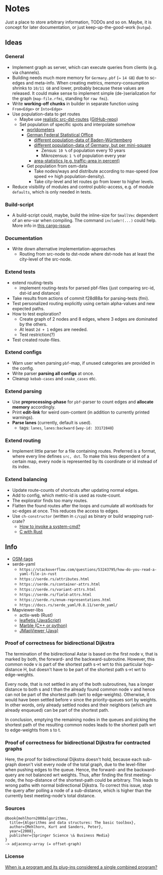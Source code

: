 # Notes

Just a place to store arbitrary information, TODOs and so on.
Maybe, it is concept for later documentation, or just keep-up-the-good-work (`kutgw`).


## Ideas

### General

- Implement graph as server, which can execute queries from clients (e.g. via channels).
- Building needs much more memory for `Germany.pbf` (~ `14 GB`) due to sc-edges and meta-info.
  When creating metrics, memory-consumption shrinks to `10/11 GB` and lower, probably because these values are released.
  It could make sense to implement simple (de-)serialization for the graph (`map-file.rfmi`, standing for `raw fmi`).
- Write __working-off chunks__ in builder in separate function using `From<Edge>` or `Into<Edge>`
- Use population-data to get routes
  - Maybe use [realistic src-dst-routes][acm/micro-travel-demand] ([GitHub-repo][github/vbuchhold/routing-framework])
  - Set population of specific spots and interpolate somehow
    - [worldometers][worldometers/germany]
    - [German Federal Statistical Office][destatis]
      - [different population-data of Baden-Württemberg][statistik-bw]
      - [different population-data of Germany, but per mini-square][atlas.zensus2011.de]
        - Zensus: `10 %` of population every 10 years
        - Mikrozensus: `1 %` of population every year
      - [area-statistics (e.g. traffic-area in percent)][statistikportal]
    - Get population from osm-data
      - Take nodes/ways and distribute according to max-speed (low speed <-> high population-density).
      - Take city-level and let routes go from lower to higher levels.
- Reduce visibility of modules and control public-access, e.g. of module `defaults`, which is only needed in tests.


### Build-script

- A build-script could, maybe, build the inline-size for `SmallVec` dependent of an env-var when compiling.
  The command `include!(...)` could help.
  More info in [this cargo-issue][github/rust-lang/cargo/issues/5624].


### Documentation

- Write down alternative implementation-approaches
  - Routing from src-node to dst-node where dst-node has at least the city-level of the src-node.


### Extend tests

- extend routing-tests
  - implement routing-tests for parsed pbf-files (just comparing src-id, dst-id and distance)
- Take results from actions of commit f28d88a for parsing-tests (fmi).
- Test personalized routing explicitly using certain alpha-values and new expected paths.
- How to test exploration?
  - Create graph of 2 nodes and 8 edges, where 3 edges are dominated by the others.
  - At least `2d + 1` edges are needed.
  - Test restriction(?)
- Test created route-files.


### Extend configs

- Warn user when parsing `pbf`-map, if unused categories are provided in the config.
- Write parser __parsing all configs__ at once.
- Cleanup `kebab-cases` and `snake_cases` etc.


### Extend parsing

- Use __preprocessing-phase__ for `pbf`-parser to count edges and __allocate memory__ accordingly.
- Print __edit-link__ for weird osm-content (in addition to currently printed warnings).
- __Parse lanes__ (currently, default is used).
  - tags: `lanes`, `lanes:backward` (`way-id: 33172848`)


### Extend routing

- Implement little parser for a file containing routes.
  Preferred is a format, where every line defines `src, dst`.
  To make this less dependent of a certain map, every node is represented by its coordinate or id instead of its index.


### Extend balancing

- Update route-counts of shortcuts after updating normal edges.
- Add to config, which metric-id is used as route-count.
- The explorator finds too many routes.
- Flatten the found routes after the loops and cumulate all workloads for sc-edges at once.
  This reduces the access to edges.
- Use `ch-constructor` (written in `c/cpp`) as binary or build wrapping rust-crate?
  - [How to invoke a system-cmd?][stackoverflow/invoke-system-cmd]
  - [C with Rust][rust-docs/c-with-rust]


## Info

- [OSM-tags][taginfo]
- serde-yaml
  - `https://stackoverflow.com/questions/53243795/how-do-you-read-a-yaml-file-in-rust`
  - `https://serde.rs/attributes.html`
  - `https://serde.rs/container-attrs.html`
  - `https://serde.rs/variant-attrs.html`
  - `https://serde.rs/field-attrs.html`
  - `https://serde.rs/enum-representations.html`
  - `https://docs.rs/serde_yaml/0.8.11/serde_yaml/`
- Mapviewer-libs
  - actix-web (Rust)
  - [leafletjs (JavaScript)][leafletjs]
  - [Marble (C++ or python)][kde/marble]
  - [JMapViewer (Java)][osm/wiki/jmapviewer]


### Proof of correctness for bidirectional Dijkstra

The termination of the bidirectional Astar is based on the first node v, that is marked by both, the forward- and the backward-subroutine.
However, this common node v is part of the shortest path s->t wrt to this particular hop-distance H, but doesn't have to be part of the shortest path s->t wrt to edge-weights.

Every node, that is not settled in any of the both subroutines, has a longer distance to both s and t than the already found common node v and hence can not be part of the shortest path (wrt to edge-weights).
Otherwise, it would have been settled before v since the priority-queues sort by weights.
In other words, only already settled nodes and their neighbors (which are already enqueued) can be part of the shortest path.

In conclusion, emptying the remaining nodes in the queues and picking the shortest path of the resulting common nodes leads to the shortest path wrt to edge-weights from s to t.


### Proof of correctness for bidirectional Dijkstra for contracted graphs

Here, the proof for bidirectional Dijkstra doesn't hold, because each sub-graph doesn't visit every node of the total graph, due to the level-filter when pushing edges to the queue.
Hence, the forward- and the backward-query are not balanced wrt weights.
Thus, after finding the first meeting-node, the hop-distance of the shortest-path could be arbitrary.
This leads to wrong paths with normal bidirectional Dijkstra.
To correct this issue, stop the query after polling a node of a sub-distance, which is higher than the currently best meeting-node's total distance.


### Sources

```text
@book{mehlhorn2008algorithms,
  title={Algorithms and data structures: The basic toolbox},
  author={Mehlhorn, Kurt and Sanders, Peter},
  year={2008},
  publisher={Springer Science \& Business Media}
}
-> adjacency-array (= offset-graph)
```


### License

[When is a program and its plug-ins considered a single combined program?][gnu/licenses/gpl-faq/gplplugins]


[acm/micro-travel-demand]: https://dl.acm.org/doi/10.1145/3347146.3359361
[atlas.zensus2011.de]: https://atlas.zensus2011.de/
[destatis]: https://www.destatis.de/DE/Service/Statistik-Visualisiert/RegionalatlasAktuell.html
[github/rust-lang/cargo/issues/5624]: https://github.com/rust-lang/cargo/issues/5624
[github/vbuchhold/routing-framework]: https://github.com/vbuchhold/routing-framework
[gnu/licenses/gpl-faq/gplplugins]: https://www.gnu.org/licenses/gpl-faq.html#GPLPlugins
[kde/marble]: http://api.kde.org/4.x-api/kdeedu-apidocs/marble/html/namespaceMarble.html
[leafletjs]: https://leafletjs.com/
[osm/wiki/jmapviewer]: https://wiki.openstreetmap.org/wiki/JMapViewer
[rust-docs/c-with-rust]: https://rust-embedded.github.io/book/interoperability/c-with-rust.html
[stackoverflow/invoke-system-cmd]: https://stackoverflow.com/questions/21011330/how-do-i-invoke-a-system-command-in-rust-and-capture-its-output
[statistik-bw]: https://www.statistik-bw.de/Intermaptiv/?re=gemeinde&ags=08317057&i=01202&r=0&g=0001&afk=5&fkt=besetzung&fko=mittel
[statistikportal]: https://www.statistikportal.de/de/flaechenatlas
[taginfo]: https://taginfo.openstreetmap.org/
[worldometers/germany]: https://www.worldometers.info/world-population/germany-population/